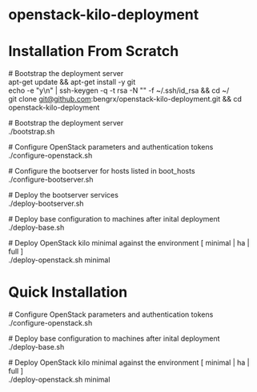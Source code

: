 # openstack-kilo-deployment

# Installation From Scratch

\# Bootstrap the deployment server<br>
apt-get update && apt-get install -y git<br>
echo -e "y\n" | ssh-keygen -q -t rsa -N "" -f ~/.ssh/id_rsa && cd ~/<br>
git clone git@github.com:bengrx/openstack-kilo-deployment.git && cd openstack-kilo-deployment

\# Bootstrap the deployment server<br>
./bootstrap.sh

\# Configure OpenStack parameters and authentication tokens<br>
./configure-openstack.sh

\# Configure the bootserver for hosts listed in boot_hosts<br>
./configure-bootserver.sh

\# Deploy the bootserver services<br>
./deploy-bootserver.sh

\# Deploy base configuration to machines after inital deployment<br>
./deploy-base.sh

\# Deploy OpenStack kilo minimal against the environment [ minimal | ha | full ]<br>
./deploy-openstack.sh minimal

# Quick Installation
\# Configure OpenStack parameters and authentication tokens<br>
./configure-openstack.sh

\# Deploy base configuration to machines after inital deployment<br>
./deploy-base.sh

\# Deploy OpenStack kilo minimal against the environment [ minimal | ha | full ]<br>
./deploy-openstack.sh minimal
